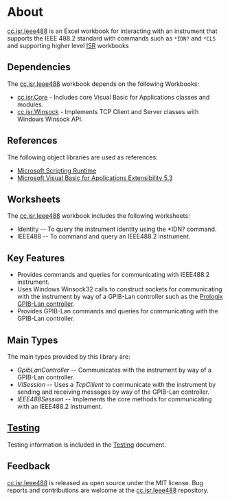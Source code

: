 # About

[cc.isr.Ieee488] is an Excel workbook for interacting with an instrument that supports the IEEE 488.2 standard with commands such as `*IDN?` and `*CLS` and supporting higher level [ISR] workbooks

## Dependencies

The [cc.isr.Ieee488] workbook depends on the following Workbooks:

* [cc.isr.Core] - Includes core Visual Basic for Applications classes and modules.
* [cc.isr.Winsock] - Implements TCP Client and Server classes with Windows Winsock API.

## References

The following object libraries are used as references:

* [Microsoft Scripting Runtime]
* [Microsoft Visual Basic for Applications Extensibility 5.3]

## Worksheets

The [cc.isr.Ieee488] workbook includes the following worksheets:

* Identity -- To query the instrument identity using the *IDN? command.
* IEEE488  -- To command and query an IEEE488.2 instrument.

## Key Features

* Provides commands and queries for communicating with IEEE488.2 instrument.
* Uses Windows Winsock32 calls to construct sockets for communicating with the instrument by way of a GPIB-Lan controller such as the [Prologix GPIB-Lan controller].
* Provides GPIB-Lan commands and queries for communicating with the GPIB-Lan controller.

## Main Types

The main types provided by this library are:

* _GpibLanController_ -- Communicates with the instrument by way of a GPIB-Lan controller.
* _ViSession_ -- Uses a _TcpCllient_ to communicate with the instrument by sending and receiving messages by way of the GPIB-Lan controller.
* _IEEE488Session_ -- Implements the core methods for communicating with an IEEE488.2 Instrument.

## [Testing]

Testing information is included in the [Testing] document.

## Feedback

[cc.isr.Ieee488] is released as open source under the MIT license.
Bug reports and contributions are welcome at the [cc.isr.Ieee488] repository.

[cc.isr.Core]: https://github.com/ATECoder/vba.iot.tcp/src/core
[cc.isr.Winsock]: https://github.com/ATECoder/vba.iot.tcp/src/Winsock
[cc.isr.Ieee488]: https://github.com/ATECoder/vba.iot.tcp/src/ieee488
[Testing]: ./cc.isr.ieee488.testing.md
[Microsoft Scripting Runtime]: c:\windows\system32\scrrun.dll
[Microsoft Visual Basic for Applications Extensibility 5.3]: <c:/program&#32;files/common&#32;files/microsoft&#32;shared/vba/vba7.1/vbeui.dll>
[Prologix GPIB-Lan controller]: https://prologix.biz/product/GPIB-ethernet-controller/
[ISR]: https://www.integratedscientificresources.com